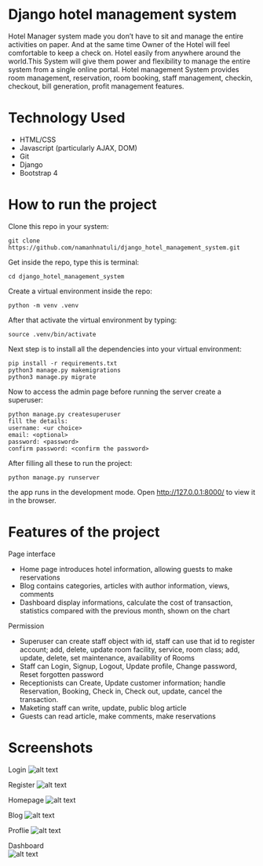 ﻿# Django hotel management system

Hotel Manager system made you don’t have to sit and manage the entire activities on paper. And at the same time Owner of the Hotel will feel comfortable to keep a check on. Hotel easily from anywhere around the world.This System will give them power and flexibility to manage the entire system from a single online portal. Hotel management System provides room management, reservation, room booking, staff management, checkin, checkout, bill generation, profit management features.

# Technology Used
 - HTML/CSS
 - Javascript (particularly AJAX, DOM)
 - Git
 - Django
 - Bootstrap 4

# How to run the project
 Clone this repo in your system:
 ```
 git clone https://github.com/namanhnatuli/django_hotel_management_system.git
 ```
 Get inside the repo, type this is terminal:
 ```
 cd django_hotel_management_system
 ```
 Create a virtual environment inside the repo:
 ```
 python -m venv .venv
 ```
 After that activate the virtual environment by typing:
 ```
 source .venv/bin/activate
 ```
 Next step is to install all the dependencies into your virtual environment:
 ```
pip install -r requirements.txt
 python3 manage.py makemigrations
 python3 manage.py migrate
 ```
 Now to access the admin page before running the server create a superuser:
 ```
 python manage.py createsuperuser
 fill the details:
 username: <ur choice>
 email: <optional>
 password: <password>
 confirm password: <confirm the password>
 ```
 After filling all these to run the project:
 ```
 python manage.py runserver
 ```
the app runs in the development mode.
Open http://127.0.0.1:8000/ to view it in the browser.

# Features of the project
Page interface
 - Home page introduces hotel information, allowing guests to make reservations
 - Blog contains categories, articles with author information, views, comments 
 - Dashboard display informations, calculate the cost of transaction, statistics compared with the previous month, shown on the chart 

Permission
 - Superuser can create staff object with id, staff can use that id to register account;
add, delete, update room facility, service, room class; add, update, delete, set maintenance, availability of Rooms
 - Staff can Login, Signup, Logout, Update profile, Change password, Reset forgotten password
 - Receptionists can Create, Update customer information; handle Reservation, Booking, Check in, Check out, update, cancel the transaction. 
 - Maketing staff can write, update, public blog article
 - Guests can read article, make comments, make reservations

# Screenshots

Login
![alt text](https://github.com/namanhnatuli/django_hotel_management_system/blob/main/static/blog%20image/login.png)

Register
![alt text](https://github.com/namanhnatuli/django_hotel_management_system/blob/main/static/blog%20image/register.png)

Homepage
![alt text](https://github.com/namanhnatuli/django_hotel_management_system/blob/main/static/blog%20image/homepage.png) 

Blog
![alt text](https://github.com/namanhnatuli/django_hotel_management_system/blob/main/static/blog%20image/blog.png)

Proflie
![alt text](https://github.com/namanhnatuli/django_hotel_management_system/blob/main/static/blog%20image/profile.png)

Dashboard  
![alt text](https://github.com/namanhnatuli/django_hotel_management_system/blob/main/static/blog%20image/dashboard.png)


